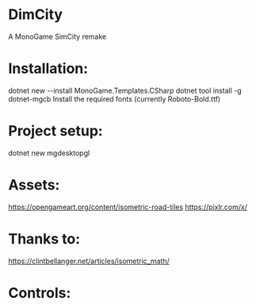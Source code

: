 # DimCity
A MonoGame SimCity remake

# Installation:

dotnet new --install MonoGame.Templates.CSharp
dotnet tool install -g dotnet-mgcb
Install the required fonts (currently Roboto-Bold.ttf)

# Project setup:
dotnet new mgdesktopgl

# Assets:
https://opengameart.org/content/isometric-road-tiles
https://pixlr.com/x/

# Thanks to:
https://clintbellanger.net/articles/isometric_math/

# Controls:
